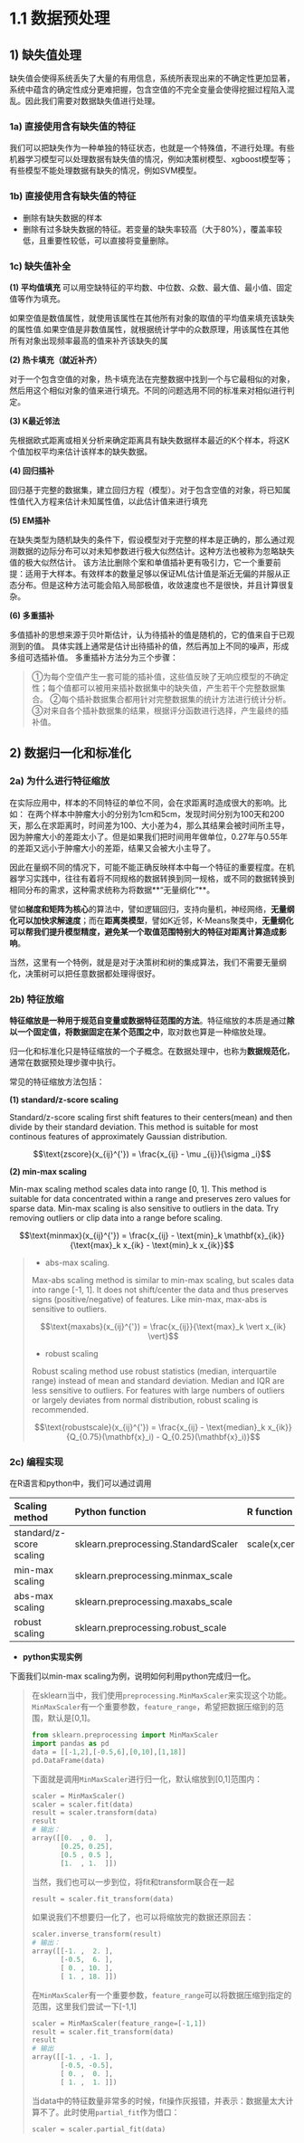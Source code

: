 
# 1.1 数据预处理

## 1\) 缺失值处理

缺失值会使得系统丢失了大量的有用信息，系统所表现出来的不确定性更加显著，系统中蕴含的确定性成分更难把握，包含空值的不完全变量会使得挖掘过程陷入混乱。因此我们需要对数据缺失值进行处理。

### 1a) 直接使用含有缺失值的特征

我们可以把缺失作为一种单独的特征状态，也就是一个特殊值，不进行处理。有些机器学习模型可以处理数据有缺失值的情况，例如决策树模型、xgboost模型等；有些模型不能处理数据有缺失的情况，例如SVM模型。


### 1b) 直接使用含有缺失值的特征

* 删除有缺失数据的样本
* 删除有过多缺失数据的特征。若变量的缺失率较高（大于80%），覆盖率较低，且重要性较低，可以直接将变量删除。

### 1c) 缺失值补全

**(1) 平均值填充**
可以用空缺特征的平均数、中位数、众数、最大值、最小值、固定值等作为填充。

如果空值是数值属性，就使用该属性在其他所有对象的取值的平均值来填充该缺失的属性值.如果空值是非数值属性，就根据统计学中的众数原理，用该属性在其他所有对象出现频率最高的值来补齐该缺失的属

**(2) 热卡填充（就近补齐）**

对于一个包含空值的对象，热卡填充法在完整数据中找到一个与它最相似的对象，然后用这个相似对象的值来进行填充。不同的问题选用不同的标准来对相似进行判定。

**(3) K最近邻法**

先根据欧式距离或相关分析来确定距离具有缺失数据样本最近的K个样本，将这K个值加权平均来估计该样本的缺失数据。

**(4) 回归插补**

回归基于完整的数据集，建立回归方程（模型）。对于包含空值的对象，将已知属性值代入方程来估计未知属性值，以此估计值来进行填充

**(5) EM插补**

在缺失类型为随机缺失的条件下，假设模型对于完整的样本是正确的，那么通过观测数据的边际分布可以对未知参数进行极大似然估计。这种方法也被称为忽略缺失值的极大似然估计。
该方法比删除个案和单值插补更有吸引力，它一个重要前提：适用于大样本。有效样本的数量足够以保证ML估计值是渐近无偏的并服从正态分布。但是这种方法可能会陷入局部极值，收敛速度也不是很快，并且计算很复杂。

**(6) 多重插补**

多值插补的思想来源于贝叶斯估计，认为待插补的值是随机的，它的值来自于已观测到的值。
具体实践上通常是估计出待插补的值，然后再加上不同的噪声，形成多组可选插补值。
多重插补方法分为三个步骤：
> ①为每个空值产生一套可能的插补值，这些值反映了无响应模型的不确定性；每个值都可以被用来插补数据集中的缺失值，产生若干个完整数据集合。
> ②每个插补数据集合都用针对完整数据集的统计方法进行统计分析。
> ③对来自各个插补数据集的结果，根据评分函数进行选择，产生最终的插补值。


## 2\) 数据归一化和标准化
### 2a) 为什么进行特征缩放

在实际应用中，样本的不同特征的单位不同，会在求距离时造成很大的影响。比如： 在两个样本中肿瘤大小的分别为1cm和5cm，发现时间分别为100天和200天，那么在求距离时，时间差为100、大小差为4，那么其结果会被时间所主导，因为肿瘤大小的差距太小了。但是如果我们把时间用年做单位，0.27年与0.55年的差距又远小于肿瘤大小的差距，结果又会被大小主导了。

因此在量纲不同的情况下，可能不能正确反映样本中每一个特征的重要程度。在机器学习实践中，往往有着将不同规格的数据转换到同一规格，或不同的数据转换到相同分布的需求，这种需求统称为将数据**“无量纲化”**。

譬如**梯度和矩阵为核心**的算法中，譬如逻辑回归，支持向量机，神经网络，**无量纲化可以加快求解速度**；而在**距离类模型**，譬如K近邻，K-Means聚类中，**无量纲化可以帮我们提升模型精度，避免某一个取值范围特别大的特征对距离计算造成影响**。

当然，这里有一个特例，就是是对于决策树和树的集成算法，我们不需要无量纲化，决策树可以把任意数据都处理得很好。

### 2b) 特征放缩

**特征缩放是一种用于规范自变量或数据特征范围的方法**。特征缩放的本质是通过**除以一个固定值，将数据固定在某个范围之中**，取对数也算是一种缩放处理。

归一化和标准化只是特征缩放的一个子概念。在数据处理中，也称为**数据规范化**，通常在数据预处理步骤中执行。


常见的特征缩放方法包括：

**(1) standard/z-score scaling**

Standard/z-score scaling first shift features to their centers\(mean\) and then divide by their standard deviation. This method is suitable for most continous features of approximately Gaussian distribution.

$$\text{zscore}(x_{ij}^{'}) = \frac{x_{ij} - \mu _{ij}}{\sigma _i}$$

**(2) min-max scaling**

Min-max scaling method scales data into range \[0, 1\]. This method is suitable for data concentrated within a range and preserves zero values for sparse data. Min-max scaling is also sensitive to outliers in the data. Try removing outliers or clip data into a range before scaling.

$$\text{minmax}(x_{ij}^{'}) = \frac{x_{ij} - \text{min}_k \mathbf{x}_{ik}} {\text{max}_k x_{ik} - \text{min}_k x_{ik}}$$

> * abs-max scaling.
>
> Max-abs scaling method is similar to min-max scaling, but scales data into range \[-1, 1\]. It does not shift/center the data and thus preserves signs \(positive/negative\) of features. Like min-max, max-abs is sensitive to outliers.
>
> $$\text{maxabs}(x_{ij}^{'}) = \frac{x_{ij}}{\text{max}_k \vert x_{ik} \vert}$$
>
> * robust scaling
>
> Robust scaling method use robust statistics \(median, interquartile range\) instead of mean and standard deviation. Median and IQR are less sensitive to outliers. For features with large numbers of outliers or largely deviates from normal distribution, robust scaling is recommended.
>
> $$\text{robustscale}(x_{ij}^{'}) = \frac{x_{ij} - \text{median}_k x_{ik}} {Q_{0.75}(\mathbf{x}_i) - Q_{0.25}(\mathbf{x}_i)}$$


### 2c) 编程实现

在R语言和python中，我们可以通过调用


| Scaling method | Python function | R function |
| :--- | :--- | :--- |
| standard/z-score scaling |  sklearn.preprocessing.StandardScaler | scale(x,center=T,scale=T) |
| min-max scaling |sklearn.preprocessing.minmax_scale  | |
| abs-max scaling | sklearn.preprocessing.maxabs_scale  | |
| robust scaling |  sklearn.preprocessing.robust_scale  | |


* **python实现实例** 

下面我们以min-max scaling为例，说明如何利用python完成归一化。
> 在sklearn当中，我们使用`preprocessing.MinMaxScaler`来实现这个功能。`MinMaxScaler`有一个重要参数，`feature_range`，希望把数据压缩到的范围，默认是[0,1]。
> ```python
> from sklearn.preprocessing import MinMaxScaler
> import pandas as pd
> data = [[-1,2],[-0.5,6],[0,10],[1,18]]
> pd.DataFrame(data)
> ```
> 下面就是调用`MinMaxScaler`进行归一化，默认缩放到[0,1]范围内：
> ```python
> scaler = MinMaxScaler() 
> scaler = scaler.fit(data) 
> result = scaler.transform(data)
> result
> # 输出：
> array([[0.  , 0.  ],
>        [0.25, 0.25],
>        [0.5 , 0.5 ],
>        [1.  , 1.  ]])
> ```
> 当然，我们也可以一步到位，将fit和transform联合在一起
> ```python
> result = scaler.fit_transform(data)
> ```
> 如果说我们不想要归一化了，也可以将缩放完的数据还原回去：
> ```python
> scaler.inverse_transform(result)
> # 输出：
> array([[-1. ,  2. ],
>        [-0.5,  6. ],
>        [ 0. , 10. ],
>        [ 1. , 18. ]])
> ```
> 在`MinMaxScaler`有一个重要参数，`feature_range`可以将数据压缩到指定的范围，这里我们尝试一下[-1,1]
> ```python
> scaler = MinMaxScaler(feature_range=[-1,1])
> result = scaler.fit_transform(data)
> result
> # 输出
> array([[-1. , -1. ],
>        [-0.5, -0.5],
>        [ 0. ,  0. ],
>        [ 1. ,  1. ]])
> ```
> 当data中的特征数量非常多的时候，fit操作灰报错，并表示：数据量太大计算不了。此时使用`partial_fit`作为借口：
> ```python
> scaler = scaler.partial_fit(data)
> ```
